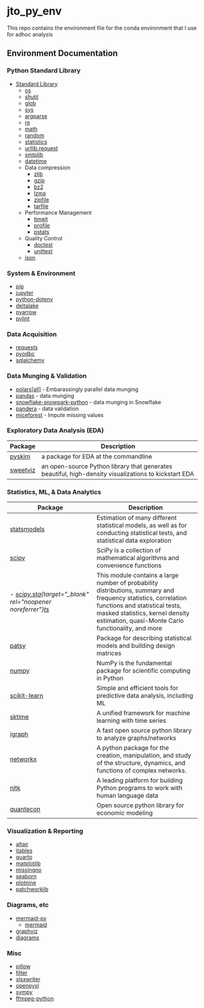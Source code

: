 # jto_py_env

This repo contains the environment file for the conda environment that I use for adhoc analysis

## Environment Documentation

### Python Standard Library

-   [Standard Library](https://docs.python.org/3/library/index.html)
    -   [os](https://docs.python.org/3/library/os.html#module-os)
    -   [shutil](https://docs.python.org/3/library/shutil.html#module-shutil)
    -   [glob](https://docs.python.org/3/library/glob.html#module-glob)
    -   [sys](https://docs.python.org/3/library/sys.html#module-sys)
    -   [argparse](https://docs.python.org/3/library/argparse.html#module-argparse)
    -   [re](https://docs.python.org/3/library/re.html#module-re)
    -   [math](https://docs.python.org/3/library/math.html#module-math)
    -   [random](https://docs.python.org/3/library/random.html#module-random)
    -   [statistics](https://docs.python.org/3/library/statistics.html#module-statistics)
    -   [urllib.request](https://docs.python.org/3/library/urllib.request.html#module-urllib.request)
    -   [smtplib](https://docs.python.org/3/library/smtplib.html#module-smtplib)
    -   [datetime](https://docs.python.org/3/library/datetime.html#module-datetime)
    -   Data compression
        -   [zlib](https://docs.python.org/3/library/zlib.html#module-zlib)
        -   [gzip](https://docs.python.org/3/library/gzip.html#module-gzip)
        -   [bz2](https://docs.python.org/3/library/bz2.html#module-bz2)
        -   [lzma](https://docs.python.org/3/library/lzma.html#module-lzma)
        -   [zipfile](https://docs.python.org/3/library/zipfile.html#module-zipfile)
        -   [tarfile](https://docs.python.org/3/library/tarfile.html#module-tarfile)
    -   Performance Management
        -   [timeit](https://docs.python.org/3/library/timeit.html#module-timeit)
        -   [profile](https://docs.python.org/3/library/profile.html#module-profile)
        -   [pstats](https://docs.python.org/3/library/profile.html#module-pstats)
    -   Quality Control
        -   [doctest](https://docs.python.org/3/library/doctest.html#module-doctest)
        -   [unittest](https://docs.python.org/3/library/unittest.html#module-unittest)
    -   [json](https://docs.python.org/3/library/json.html#module-json)

### System & Environment

-   [pip](https://pip.pypa.io/en/stable/index.html)
-   [jupyter](https://docs.jupyter.org/en/latest/)
-   [python-dotenv](https://saurabh-kumar.com/python-dotenv/)
-   [deltalake](https://delta-io.github.io/delta-rs/)
-   [pyarrow](https://arrow.apache.org/docs/python/index.html)
-   [pylint](https://www.pylint.org/)

### Data Acquisition

-   [requests](https://requests.readthedocs.io/en/latest/)
-   [pyodbc](https://github.com/mkleehammer/pyodbc/wiki)
-   [sqlalchemy](https://docs.sqlalchemy.org/en/20/)

### Data Munging & Validation

-   [polars\[all\]](https://docs.pola.rs/) - Embarassingly parallel data munging
-   [pandas](https://pandas.pydata.org/docs/) - data munging
-   [snowflake-snowpark-python](https://docs.snowflake.com/en/developer-guide/snowpark/python/index) - data munging in Snowflake
-   [pandera](https://pandera.readthedocs.io/en/latest/) - data validation
-   [miceforest](https://miceforest.readthedocs.io/en/latest/) - Impute missing values

### Exploratory Data Analysis (EDA)

| Package                                             | Description                                                                                          |
|---------------|---------------------------------------------------------|
| [pyskim](https://github.com/kpj/pyskim)             | a package for EDA at the commandline                                                                 |
| [sweetviz](https://github.com/fbdesignpro/sweetviz) | an open-source Python library that generates beautiful, high-density visualizations to kickstart EDA |

### Statistics, ML, & Data Analytics

| Package                                                                                                                                                                                                                                                                                                                                                     | Description                                                                                                                                                                                                                              |
|---------------|---------------------------------------------------------|
| [statsmodels](https://www.statsmodels.org/stable/index.html)                                                                                                                                                                                                                                                                                                | Estimation of many different statistical models, as well as for conducting statistical tests, and statistical data exploration                                                                                                           |
| [scipy](https://docs.scipy.org/doc/scipy/)                                                                                                                                                                                                                                                                                                                  | SciPy is a collection of mathematical algorithms and convenience functions                                                                                                                                                               |
|  *- [scipy.st](https://docs.scipy.org/doc/scipy/reference/stats.html#statsrefmanual "scipy.stats submodule")[a](https://docs.scipy.org/doc/scipy/reference/stats.html#statsrefmanual "scipy.stats submodule"){target="_blank" rel="noopener noreferrer"}[ts](https://docs.scipy.org/doc/scipy/reference/stats.html#statsrefmanual "scipy.stats submodule")* | This module contains a large number of probability distributions, summary and frequency statistics, correlation functions and statistical tests, masked statistics, kernel density estimation, quasi-Monte Carlo functionality, and more |
| [patsy](https://patsy.readthedocs.io/en/latest/)                                                                                                                                                                                                                                                                                                            | Package for describing statistical models and building design matrices                                                                                                                                                                   |
| [numpy](https://numpy.org/doc/)                                                                                                                                                                                                                                                                                                                             | NumPy is the fundamental package for scientific computing in Python                                                                                                                                                                      |
| [scikit-learn](https://scikit-learn.org/stable/user_guide.html)                                                                                                                                                                                                                                                                                             | Simple and efficient tools for predictive data analysis, including ML                                                                                                                                                                    |
| [sktime](https://www.sktime.net/en/latest/index.html)                                                                                                                                                                                                                                                                                                       | A unified framework for machine learning with time series                                                                                                                                                                                |
| [igraph](https://python.igraph.org/en/stable/)                                                                                                                                                                                                                                                                                                              | A fast open source python library to analyze graphs/networks                                                                                                                                                                             |
| [networkx](https://networkx.org/documentation/stable/)                                                                                                                                                                                                                                                                                                      | A python package for the creation, manipulation, and study of the structure, dynamics, and functions of complex networks.                                                                                                                |
| [nltk](https://www.nltk.org/)                                                                                                                                                                                                                                                                                                                               | A leading platform for building Python programs to work with human language data                                                                                                                                                         |
| [quantecon](https://quanteconpy.readthedocs.io/en/latest/)                                                                                                                                                                                                                                                                                                  | Open source python library for economic modeling                                                                                                                                                                                         |

### Visualization & Reporting

-   [altair](https://altair-viz.github.io/getting_started/overview.html)
-   [itables](https://mwouts.github.io/itables/quick_start.html#)
-   [quarto](https://quarto.org/)
-   [matplotlib](https://matplotlib.org/stable/index.html)
-   [missingno](https://github.com/ResidentMario/missingno)
-   [seaborn](https://seaborn.pydata.org/)
-   [plotnine](https://plotnine.org/)
-   [patchworklib](https://github.com/ponnhide/patchworklib)

### Diagrams, etc

-   [mermaid-py](https://github.com/ouhammmourachid/mermaid-py)
    -   [mermaid](https://mermaid.js.org/)
-   [graphviz](https://www.graphviz.org/)
-   [diagrams](https://diagrams.mingrammer.com/)

### Misc

-   [pillow](https://seaborn.pydata.org/)
-   [filter](https://kkroening.github.io/ffmpeg-python/)
-   [xlsxwriter](https://xlsxwriter.readthedocs.io/)
-   [openpyxl](https://openpyxl.readthedocs.io/en/stable/index.html)
-   [sympy](https://docs.sympy.org/latest/index.html)
-   [ffmpeg-python](https://kkroening.github.io/ffmpeg-python/)